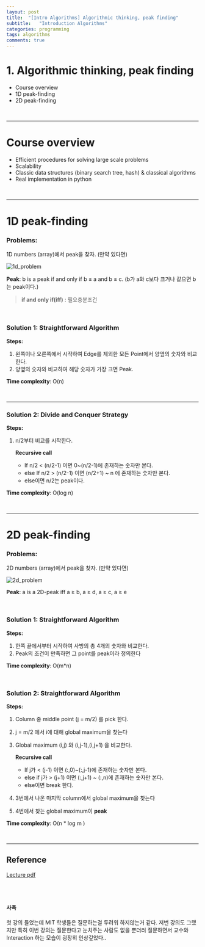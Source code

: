 ```yaml
---
layout: post
title:  "[Intro Algorithms] Algorithmic thinking, peak finding"
subtitle:   "Introduction Algorithms"
categories: programming
tags: algorithms
comments: true
---
```


# 1. Algorithmic thinking, peak finding
   - Course overview
   - 1D peak-finding
   - 2D peak-finding

<br/>

***

# Course overview

   - Efficient procedures for solving large scale problems
   - Scalability
   - Classic data structures  (binary search tree, hash) & classical algorithms
   - Real implementation in python

<br/>

***

# 1D peak-finding

### **Problems**:

1D numbers (array)에서 peak을 찾자.  (만약 있다면)

![1d_problem](https://swha0105.github.io/assets/intro_algorithm/image/lec1_Untitled.png)  

**Peak**: b is a peak if and only if b ≥ a and b ≥ c. (b가 a와 c보다 크거나 같으면 b는 peak이다.)
> **if and only if(iff)** : 필요충분조건

<br/>

### Solution 1: Straightforward Algorithm

**Steps:**

1. 왼쪽이나 오른쪽에서 시작하여 Edge를 제외한 모든 Point에서 양옆의 숫자와 비교한다.
2. 양옆의 숫자와 비교하여 해당 숫자가 가장 크면 Peak.

**Time complexity**: O(n)

<br/>

---

### Solution 2: Divide and Conquer Strategy

**Steps:**

1. n/2부터 비교를 시작한다. 

    **Recursive call**

    - If n/2 < (n/2-1) 이면 0~(n/2-1)에 존재하는 숫자만 본다.
    - else If n/2 > (n/2-1)  이면 (n/2+1) ~ n 에 존재하는 숫자만 본다.
    - else이면 n/2는 peak이다.

**Time complexity**: O(log n)

<br/>

***

# 2D peak-finding

### **Problems**:

2D numbers (array)에서 peak을 찾자.  (만약 있다면)

![2d_problem](https://swha0105.github.io/assets/intro_algorithm/image/lec1_Untitled_1.png)  

**Peak**: a is a 2D-peak iff a ≥ b, a ≥ d, a ≥ c, a ≥ e
   
<br/>

### Solution 1: Straightforward Algorithm

**Steps:**

1. 한쪽 끝에서부터 시작하여 사방의 총 4개의 숫자와 비교한다.
2. Peak의 조건이 만족하면 그 point를 peak이라 정의한다

**Time complexity**: O(m*n)

<br/>

### Solution 2: Straightforward Algorithm

**Steps:**

1. Column 중 middle point (j = m/2) 를 pick 한다.
2. j = m/2 에서 i에 대해 global maximum을 찾는다
3. Global maximum (i,j) 와 (i,j-1),(i,j+1) 을 비교한다.

    **Recursive call**

    - If j가 < (j-1) 이면 (:,0)~(:,j-1)에 존재하는 숫자만 본다.
    - else if j가 > (j+1) 이면 (:,j+1) ~ (:,n)에 존재하는 숫자만 본다.
    - else이면 break 한다.
4. 3번에서 나온 마지막 column에서 global maximum을 찾는다
5. 4번에서 찾는 global maximum이 **peak**

**Time complexity**: O(n * log m )

<br/>

***

## Reference
[Lecture pdf](https://swha0105.github.io/assets/intro_algorithm/material/lec.png)  

<br/>
<br/>

#### 사족  

첫 강의 들었는데 MIT 학생들은 질문하는걸 두려워 하지않는거 같다. 저번 강의도 그랬지만 특히 이번 강의는 질문한다고 눈치주는 사람도 없을 뿐더러 질문하면서 교수와 Interaction 하는 모습이 굉장히 인상깊었다..